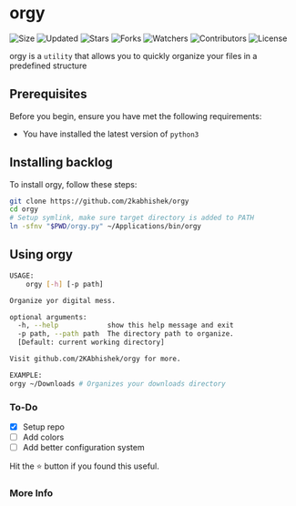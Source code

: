 # orgy

![Size](https://img.shields.io/github/repo-size/2kabhishek/orgy?style=plastic&color=0f0&label=Size)
![Updated](https://img.shields.io/github/last-commit/2kabhishek/orgy?style=plastic&color=f00&label=Updated)
![Stars](https://img.shields.io/github/stars/2kabhishek/orgy?style=plastic&color=ffc801&label=Stars)
![Forks](https://img.shields.io/github/forks/2kabhishek/orgy?style=plastic&color=003cff&label=Forks)
![Watchers](https://img.shields.io/github/watchers/2kabhishek/orgy?style=plastic&color=ff5500&label=Watchers)
![Contributors](https://img.shields.io/github/contributors/2kabhishek/orgy?style=plastic&color=f0f&label=Contributors)
![License](https://img.shields.io/github/license/2kabhishek/orgy?style=plastic&color=555&label=License)

orgy is a `utility` that allows you to quickly organize your files in a predefined structure

## Prerequisites

Before you begin, ensure you have met the following requirements:

- You have installed the latest version of `python3`

## Installing backlog

To install orgy, follow these steps:

```bash
git clone https://github.com/2kabhishek/orgy
cd orgy
# Setup symlink, make sure target directory is added to PATH
ln -sfnv "$PWD/orgy.py" ~/Applications/bin/orgy
```

## Using orgy

```bash
USAGE:
    orgy [-h] [-p path]

Organize yor digital mess.

optional arguments:
  -h, --help            show this help message and exit
  -p path, --path path  The directory path to organize.
  [Default: current working directory]

Visit github.com/2KAbhishek/orgy for more.

EXAMPLE:
orgy ~/Downloads # Organizes your downloads directory

```

### To-Do

- [x] Setup repo
- [ ] Add colors
- [ ] Add better configuration system

Hit the :star: button if you found this useful.

### More Info
